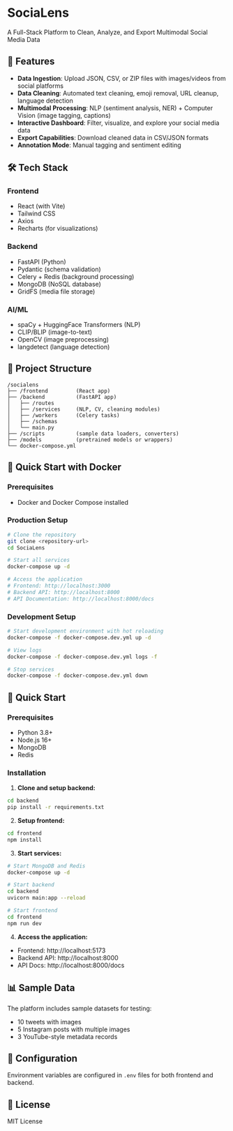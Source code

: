 # SociaLens

A Full-Stack Platform to Clean, Analyze, and Export Multimodal Social Media Data

## 🚀 Features

- **Data Ingestion**: Upload JSON, CSV, or ZIP files with images/videos from social platforms
- **Data Cleaning**: Automated text cleaning, emoji removal, URL cleanup, language detection
- **Multimodal Processing**: NLP (sentiment analysis, NER) + Computer Vision (image tagging, captions)
- **Interactive Dashboard**: Filter, visualize, and explore your social media data
- **Export Capabilities**: Download cleaned data in CSV/JSON formats
- **Annotation Mode**: Manual tagging and sentiment editing

## 🛠 Tech Stack

### Frontend
- React (with Vite)
- Tailwind CSS
- Axios
- Recharts (for visualizations)

### Backend
- FastAPI (Python)
- Pydantic (schema validation)
- Celery + Redis (background processing)
- MongoDB (NoSQL database)
- GridFS (media file storage)

### AI/ML
- spaCy + HuggingFace Transformers (NLP)
- CLIP/BLIP (image-to-text)
- OpenCV (image preprocessing)
- langdetect (language detection)

## 📁 Project Structure

```
/socialens
├── /frontend         (React app)
├── /backend          (FastAPI app)
│   ├── /routes
│   ├── /services     (NLP, CV, cleaning modules)
│   ├── /workers      (Celery tasks)
│   ├── /schemas
│   └── main.py
├── /scripts          (sample data loaders, converters)
├── /models           (pretrained models or wrappers)
└── docker-compose.yml
```

## 🚀 Quick Start with Docker

### Prerequisites
- Docker and Docker Compose installed

### Production Setup
```bash
# Clone the repository
git clone <repository-url>
cd SociaLens

# Start all services
docker-compose up -d

# Access the application
# Frontend: http://localhost:3000
# Backend API: http://localhost:8000
# API Documentation: http://localhost:8000/docs
```

### Development Setup
```bash
# Start development environment with hot reloading
docker-compose -f docker-compose.dev.yml up -d

# View logs
docker-compose -f docker-compose.dev.yml logs -f

# Stop services
docker-compose -f docker-compose.dev.yml down
```

## 🚀 Quick Start

### Prerequisites
- Python 3.8+
- Node.js 16+
- MongoDB
- Redis

### Installation

1. **Clone and setup backend:**
```bash
cd backend
pip install -r requirements.txt
```

2. **Setup frontend:**
```bash
cd frontend
npm install
```

3. **Start services:**
```bash
# Start MongoDB and Redis
docker-compose up -d

# Start backend
cd backend
uvicorn main:app --reload

# Start frontend
cd frontend
npm run dev
```

4. **Access the application:**
- Frontend: http://localhost:5173
- Backend API: http://localhost:8000
- API Docs: http://localhost:8000/docs

## 📊 Sample Data

The platform includes sample datasets for testing:
- 10 tweets with images
- 5 Instagram posts with multiple images
- 3 YouTube-style metadata records

## 🔧 Configuration

Environment variables are configured in `.env` files for both frontend and backend.

## 📝 License

MIT License